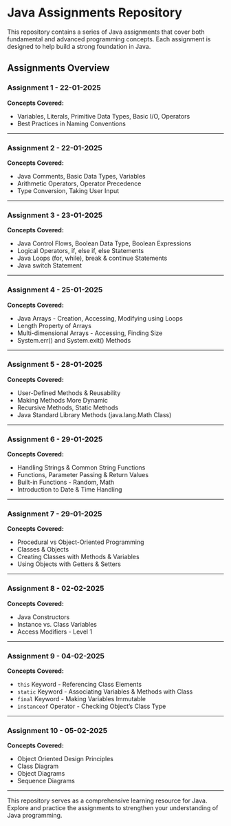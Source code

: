 # Java Assignments Repository

This repository contains a series of Java assignments that cover both fundamental and advanced programming concepts. Each assignment is designed to help build a strong foundation in Java.

## Assignments Overview

### Assignment 1 - 22-01-2025  
**Concepts Covered:**  
- Variables, Literals, Primitive Data Types, Basic I/O, Operators  
- Best Practices in Naming Conventions  

---

### Assignment 2 - 22-01-2025  
**Concepts Covered:**  
- Java Comments, Basic Data Types, Variables  
- Arithmetic Operators, Operator Precedence  
- Type Conversion, Taking User Input  

---

### Assignment 3 - 23-01-2025  
**Concepts Covered:**  
- Java Control Flows, Boolean Data Type, Boolean Expressions  
- Logical Operators, if, else if, else Statements  
- Java Loops (for, while), break & continue Statements  
- Java switch Statement  

---

### Assignment 4 - 25-01-2025  
**Concepts Covered:**  
- Java Arrays - Creation, Accessing, Modifying using Loops  
- Length Property of Arrays  
- Multi-dimensional Arrays - Accessing, Finding Size  
- System.err() and System.exit() Methods  

---

### Assignment 5 - 28-01-2025  
**Concepts Covered:**  
- User-Defined Methods & Reusability  
- Making Methods More Dynamic  
- Recursive Methods, Static Methods  
- Java Standard Library Methods (java.lang.Math Class)  

---

### Assignment 6 - 29-01-2025  
**Concepts Covered:**  
- Handling Strings & Common String Functions  
- Functions, Parameter Passing & Return Values  
- Built-in Functions - Random, Math  
- Introduction to Date & Time Handling  

---

### Assignment 7 - 29-01-2025  
**Concepts Covered:**  
- Procedural vs Object-Oriented Programming  
- Classes & Objects  
- Creating Classes with Methods & Variables  
- Using Objects with Getters & Setters  

---

### Assignment 8 - 02-02-2025  
**Concepts Covered:**  
- Java Constructors  
- Instance vs. Class Variables  
- Access Modifiers - Level 1  

---

### Assignment 9 - 04-02-2025  
**Concepts Covered:**  
- `this` Keyword - Referencing Class Elements  
- `static` Keyword - Associating Variables & Methods with Class  
- `final` Keyword - Making Variables Immutable  
- `instanceof` Operator - Checking Object’s Class Type  

---

### Assignment 10 - 05-02-2025
**Concepts Covered:**
- Object Oriented Design Principles
- Class Diagram
- Object Diagrams
- Sequence Diagrams

---

This repository serves as a comprehensive learning resource for Java. Explore and practice the assignments to strengthen your understanding of Java programming.
